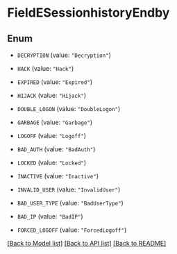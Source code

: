 # FieldESessionhistoryEndby

## Enum


* `DECRYPTION` (value: `"Decryption"`)

* `HACK` (value: `"Hack"`)

* `EXPIRED` (value: `"Expired"`)

* `HIJACK` (value: `"Hijack"`)

* `DOUBLE_LOGON` (value: `"DoubleLogon"`)

* `GARBAGE` (value: `"Garbage"`)

* `LOGOFF` (value: `"Logoff"`)

* `BAD_AUTH` (value: `"BadAuth"`)

* `LOCKED` (value: `"Locked"`)

* `INACTIVE` (value: `"Inactive"`)

* `INVALID_USER` (value: `"InvalidUser"`)

* `BAD_USER_TYPE` (value: `"BadUserType"`)

* `BAD_IP` (value: `"BadIP"`)

* `FORCED_LOGOFF` (value: `"ForcedLogoff"`)


[[Back to Model list]](../README.md#documentation-for-models) [[Back to API list]](../README.md#documentation-for-api-endpoints) [[Back to README]](../README.md)



